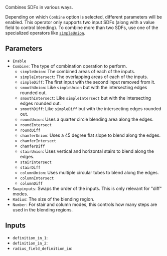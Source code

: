 Combines SDFs in various ways.

Depending on which `Combine` option is selected, different parameters will be enabled.
This operator only supports two input SDFs (along with a value field to control blending).
To combine more than two SDFs, use one of the specialized operators like [`simpleUnion`](/raytk/reference/operators/combine/).

## Parameters

* `Enable`
* `Combine`: The type of combination operation to perform.
  * `simpleUnion`: The combined areas of each of the inputs.
  * `simpleIntersect`: The overlapping areas of each of the inputs.
  * `simpleDiff`: The first input with the second input removed from it.
  * `smoothUnion`: Like `simpleUnion` but with the intersecting edges rounded out.
  * `smoothIntersect`: Like `simpleIntersect` but with the intersecting edges rounded out.
  * `smoothDiff`: Like `simpleDiff` but with the intersecting edges rounded out.
  * `roundUnion`: Uses a quarter circle blending area along the edges.
  * `roundIntersect`
  * `roundDiff`
  * `chamferUnion`: Uses a 45 degree flat slope to blend along the edges.
  * `chamferIntersect`
  * `chamferDiff`
  * `stairUnion`: Uses vertical and horizontal stairs to blend along the edges.
  * `stairIntersect`
  * `stairDiff`
  * `columnUnion`: Uses multiple circular tubes to blend along the edges.
  * `columnIntersect`
  * `columnDiff`
* `Swapinputs`: Swaps the order of the inputs. This is only relevant for "diff" modes.
* `Radius`: The size of the blending region.
* `Number`: For stair and column modes, this controls how many steps are used in the blending regions.

## Inputs

* `definition_in_1`: 
* `definition_in_2`: 
* `radius_field_definition_in`: 